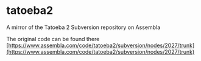 tatoeba2
========

A mirror of the Tatoeba 2 Subversion repository on Assembla

The original code can be found there [https://www.assembla.com/code/tatoeba2/subversion/nodes/2027/trunk](https://www.assembla.com/code/tatoeba2/subversion/nodes/2027/trunk)

